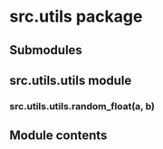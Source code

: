 # src.utils package

## Submodules

## src.utils.utils module

### src.utils.utils.random_float(a, b)

## Module contents
